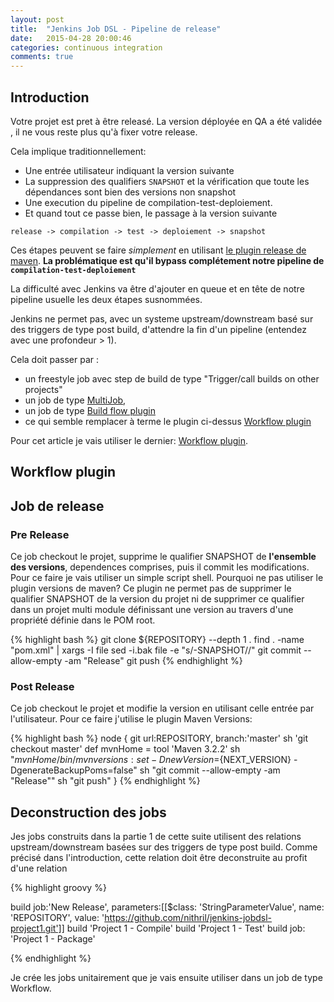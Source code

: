 ```yaml
---
layout: post
title:  "Jenkins Job DSL - Pipeline de release"
date:   2015-04-28 20:00:46
categories: continuous integration
comments: true
---
```


## Introduction

Votre projet est pret à être releasé. La version déployée en QA a été validée , il ne vous reste plus qu'à fixer votre release.
  
Cela implique traditionnellement:
- Une entrée utilisateur indiquant la version suivante   
- La suppression des qualifiers `SNAPSHOT` et la vérification que toute les dépendances sont bien des versions non snapshot
- Une execution du pipeline de compilation-test-deploiement.
- Et quand tout ce passe bien, le passage à la version suivante

`release -> compilation -> test -> deploiement -> snapshot`

Ces étapes peuvent se faire *simplement* en utilisant [le plugin release de maven](http://maven.apache.org/maven-release/maven-release-plugin/).
**La problématique est qu'il bypass complétement notre pipeline de `compilation-test-deploiement`**

La difficulté avec Jenkins va être d'ajouter en queue et en tête de notre pipeline usuelle les deux étapes susnommées.
 
Jenkins ne permet pas, avec un systeme upstream/downstream basé sur des triggers de type post build, d'attendre la fin d'un pipeline (entendez avec une profondeur > 1).

Cela doit passer par :

- un freestyle job avec step de build de type "Trigger/call builds on other projects"
- un job de type [MultiJob](https://wiki.jenkins-ci.org/display/JENKINS/Multijob+Plugin),
- un job de type [Build flow plugin](https://wiki.jenkins-ci.org/display/JENKINS/Build+Flow+Plugin)
- ce qui semble remplacer à terme le plugin ci-dessus [Workflow plugin](https://github.com/jenkinsci/workflow-plugin)

Pour cet article je vais utiliser le dernier: [Workflow plugin](https://github.com/jenkinsci/workflow-plugin).


## Workflow plugin
 
 
## Job de release
 
### Pre Release  
Ce job checkout le projet, supprime le qualifier SNAPSHOT de **l'ensemble des versions**, dependences comprises, puis il commit les modifications. 
Pour ce faire je vais utiliser un simple script shell. Pourquoi ne pas utiliser le plugin versions de maven? 
Ce plugin ne permet pas de supprimer le qualifier SNAPSHOT de la version du projet ni de supprimer ce qualifier dans un projet multi module définissant
une version au travers d'une propriété définie dans le POM root.

{% highlight bash %}
git clone ${REPOSITORY} --depth 1 .
find . -name "pom.xml" | xargs -I file sed -i.bak file -e "s/-SNAPSHOT//"
git commit --allow-empty -am "Release"
git push 
{% endhighlight %}
  
### Post Release  

Ce job checkout le projet et modifie la version en utilisant celle entrée par l'utilisateur.
Pour ce faire j'utilise le plugin Maven Versions:
 
{% highlight bash %}
node {
  git url:REPOSITORY, branch:'master'
  sh 'git checkout master'
  def mvnHome = tool 'Maven 3.2.2'
  sh "${mvnHome}/bin/mvn versions:set -DnewVersion=${NEXT_VERSION}  -DgenerateBackupPoms=false"
  sh "git commit --allow-empty -am \"Release\""
  sh "git push"
}
{% endhighlight %}
  
  
 


## Deconstruction des jobs

Jes jobs construits dans la partie 1 de cette suite utilisent des relations upstream/downstream basées sur des triggers de type post build. 
Comme précisé dans l'introduction, cette relation doit être deconstruite au profit d'une relation
 
{% highlight groovy %}

build job:'New Release', parameters:[[$class: 'StringParameterValue', name: 'REPOSITORY', value: 'https://github.com/nithril/jenkins-jobdsl-project1.git']]
build 'Project 1 - Compile'
build 'Project 1 - Test'
build job: 'Project 1 - Package'

{% endhighlight %}

 
 Je crée les jobs unitairement que je vais ensuite utiliser dans un job de type Workflow.


